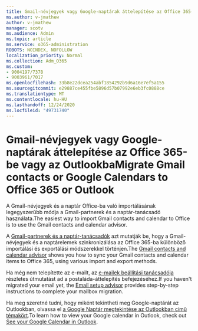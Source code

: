 ```yaml
---
title: Gmail-névjegyek vagy Google-naptárak áttelepítése az Office 365-be vagy az Outlookba
ms.author: v-jmathew
author: v-jmathew
manager: scotv
ms.audience: Admin
ms.topic: article
ms.service: o365-administration
ROBOTS: NOINDEX, NOFOLLOW
localization_priority: Normal
ms.collection: Adm_O365
ms.custom:
- 9004197/7378
- 9003961/7017
ms.openlocfilehash: 33b8e22dcea254abf1854292b9d6a16e7ef5a155
ms.sourcegitcommit: e29887ce455fbe5896d57b07992e6eb3fc0888ce
ms.translationtype: MT
ms.contentlocale: hu-HU
ms.lasthandoff: 12/24/2020
ms.locfileid: "49731740"
---
```

# <a name="migrate-gmail-contacts-or-google-calendars-to-office-365-or-outlook"></a><span data-ttu-id="dc653-102">Gmail-névjegyek vagy Google-naptárak áttelepítése az Office 365-be vagy az Outlookba</span><span class="sxs-lookup"><span data-stu-id="dc653-102">Migrate Gmail contacts or Google Calendars to Office 365 or Outlook</span></span>

<span data-ttu-id="dc653-103">A Gmail-névjegyek és a naptár Office-ba való importálásának legegyszerűbb módja a Gmail-partnerek és a naptár-tanácsadó használata.</span><span class="sxs-lookup"><span data-stu-id="dc653-103">The easiest way to import Gmail contacts and calendar to Office is to use the Gmail contacts and calendar advisor.</span></span>

<span data-ttu-id="dc653-104">A [Gmail-partnerek és a naptár-tanácsadók](https://go.microsoft.com/fwlink/?linkid=2134386) azt mutatják be, hogy a Gmail-névjegyek és a naptárelemek szinkronizálása az Office 365-ba különböző importálási és exportálási módszerekkel történjen.</span><span class="sxs-lookup"><span data-stu-id="dc653-104">The [Gmail contacts and calendar advisor](https://go.microsoft.com/fwlink/?linkid=2134386) shows you how to sync your ‎Gmail‎ contacts and calendar items to ‎Office 365‎, using various import and export methods.</span></span>

<span data-ttu-id="dc653-105">Ha még nem telepítette az e-mailt, az [e-mailek beállítási tanácsadója](https://go.microsoft.com/fwlink/?linkid=2133951) részletes útmutatást ad a postaláda-áttelepítés befejezéséhez.</span><span class="sxs-lookup"><span data-stu-id="dc653-105">If you haven't migrated your email yet, the [Email setup advisor](https://go.microsoft.com/fwlink/?linkid=2133951) provides step-by-step instructions to complete your mailbox migration.</span></span>

<span data-ttu-id="dc653-106">Ha meg szeretné tudni, hogy miként tekintheti meg Google-naptárát az Outlookban, olvassa el [a Google Naptár megtekintése az Outlookban című témakört](https://go.microsoft.com/fwlink/?linkid=2083939).</span><span class="sxs-lookup"><span data-stu-id="dc653-106">To learn how to view your Google calendar in Outlook, check out [See your Google Calendar in Outlook](https://go.microsoft.com/fwlink/?linkid=2083939).</span></span>
